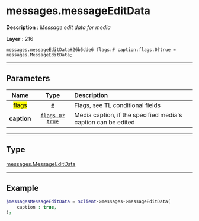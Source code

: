 # messages.messageEditData

**Description** : *Message edit data for media*

**Layer** : 216

```tl
messages.messageEditData#26b5dde6 flags:# caption:flags.0?true = messages.MessageEditData;
```

---

## Parameters

| Name | Type | Description |
| :---: | :---: | :--- |
| <mark>flags</mark> | [`#`](type/#) | Flags, see TL conditional fields |
| **caption** | [`flags.0?true`](type/true) | Media caption, if the specified media's caption can be edited |

---

## Type

[messages.MessageEditData](type/messages.MessageEditData)

---

## Example

```php
$messagesMessageEditData = $client->messages->messageEditData(
	caption : true,
);
```